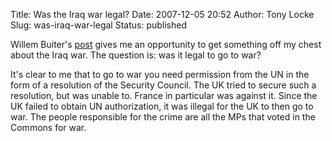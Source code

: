 Title: Was the Iraq war legal?
Date: 2007-12-05 20:52
Author: Tony Locke
Slug: was-iraq-war-legal
Status: published

Willem Buiter's [post](http://blogs.ft.com/maverecon/2007/12/when-then-secre.html) gives me an opportunity to get something off my chest about the Iraq war. The question is: was it legal to go to war?  
  
It's clear to me that to go to war you need permission from the UN in the form of a resolution of the Security Council. The UK tried to secure such a resolution, but was unable to. France in particular was against it. Since the UK failed to obtain UN authorization, it was illegal for the UK to then go to war. The people responsible for the crime are all the MPs that voted in the Commons for war.
